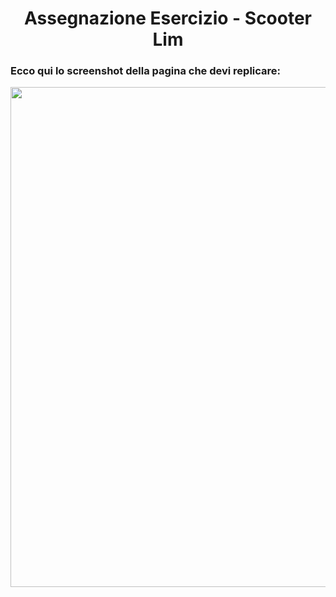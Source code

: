<h1 align="center">Assegnazione Esercizio - Scooter Lim</h1>

<h3>Ecco qui lo screenshot della pagina che devi replicare:</h3>

<div align="center">
<img src="" width="800" alt="">
